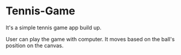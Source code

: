 # Tennis-Game

It's a simple tennis game app build up. 

User can play the game with computer. It moves based on the ball's position on the canvas.
